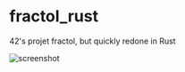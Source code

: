 # fractol_rust
42's projet fractol, but quickly redone in Rust

![screenshot](https://i.imgur.com/DrGA1qj.jpg)
